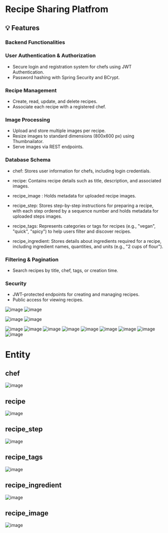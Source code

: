 # Recipe Sharing Platfrom
## 💡 Features
### Backend Functionalities
<h3> User Authentication & Authorization</h3>

- Secure login and registration system for chefs using JWT Authentication.
- Password hashing with Spring Security and BCrypt.
<h3>  Recipe Management</h3>

- Create, read, update, and delete recipes.
- Associate each recipe with a registered chef.
<h3>Image Processing</h3>

- Upload and store multiple images per recipe.
- Resize images to standard dimensions (800x600 px) using Thumbnailator.
- Serve images via REST endpoints.
<h3>Database Schema</h3>

- chef: Stores user information for chefs, including login credentials.
- recipe: Contains recipe details such as title, description, and associated images.
- recipe_image : Holds metadata for uploaded recipe images.
- recipe_step: Stores step-by-step instructions for preparing a recipe, with each step ordered by a sequence number and holds metadata for uploaded steps images.

- recipe_tags: Represents categories or tags for recipes (e.g., "vegan", "quick", "spicy") to help users filter and discover recipes.

- recipe_ingredient: Stores details about ingredients required for a recipe, including ingredient names, quantities, and units (e.g., "2 cups of flour").
  
<h3>Filtering & Pagination</h3>

- Search recipes by title, chef, tags, or creation time.

<h3>Security</h3>

- JWT-protected endpoints for creating and managing recipes.
- Public access for viewing recipes.



![image](https://github.com/user-attachments/assets/9dc48913-c2cc-4be9-bb60-3c2e569b94ba)
![image](https://github.com/user-attachments/assets/be17d851-8b55-45f0-a2b2-070608e332a5)



![image](https://github.com/user-attachments/assets/e515088f-245f-43c3-b9e4-68fc1927d78f)
![image](https://github.com/user-attachments/assets/d3768cc8-8b6a-4982-9b69-878b32214d23)

![image](https://github.com/user-attachments/assets/8a7bde2c-1147-495d-a42e-7733b95fca18)
![image](https://github.com/user-attachments/assets/0d314183-3d48-420d-80e1-9556c65d6f31)
![image](https://github.com/user-attachments/assets/e6a3806d-00d9-420b-8699-b49ded7e6635)
![image](https://github.com/user-attachments/assets/105938ba-e0e6-4010-94d5-b28cc6caf269)
![image](https://github.com/user-attachments/assets/a5bb1e3f-b94a-44d4-b389-ae79438a4c4c)
![image](https://github.com/user-attachments/assets/791e960b-cc6c-4156-bf03-3f93ff554d5b)
![image](https://github.com/user-attachments/assets/f1e56874-6628-47e2-ab29-29488a63a1c6)
![image](https://github.com/user-attachments/assets/6b3fe55c-230d-4ae1-8219-14db16a31452)
![image](https://github.com/user-attachments/assets/f309e662-b1c6-453c-8abc-c40b8670f789)

# Entity 
## chef  
![image](https://github.com/user-attachments/assets/44b44872-5f91-4df9-b950-7982e2d2e154)

## recipe
![image](https://github.com/user-attachments/assets/ec8d8535-8898-4b62-8000-96dd6d7f34ae)

## recipe_step
![image](https://github.com/user-attachments/assets/9ed2987d-bed5-486e-bc66-939dc2178b1e)
## recipe_tags
![image](https://github.com/user-attachments/assets/beb1686d-c66a-46d3-92ba-40626b4c6976)
## recipe_ingredient
![image](https://github.com/user-attachments/assets/07ba48f5-8888-4482-9c0f-8339e66f33ec)
## recipe_image
![image](https://github.com/user-attachments/assets/e2c01150-512d-487b-a6bd-26c6269cb946)





















